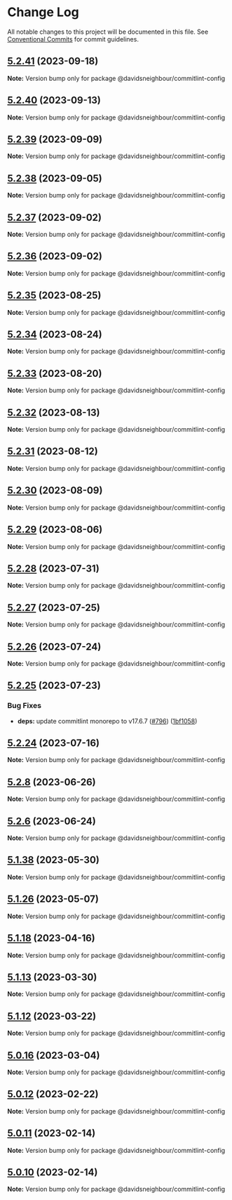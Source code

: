 # Change Log

All notable changes to this project will be documented in this file.
See [Conventional Commits](https://conventionalcommits.org) for commit guidelines.

## [5.2.41](https://github.com/davidsneighbour/configurations/compare/v5.2.40...v5.2.41) (2023-09-18)

**Note:** Version bump only for package @davidsneighbour/commitlint-config





## [5.2.40](https://github.com/davidsneighbour/configurations/compare/v5.2.39...v5.2.40) (2023-09-13)

**Note:** Version bump only for package @davidsneighbour/commitlint-config





## [5.2.39](https://github.com/davidsneighbour/configurations/compare/v5.2.38...v5.2.39) (2023-09-09)

**Note:** Version bump only for package @davidsneighbour/commitlint-config





## [5.2.38](https://github.com/davidsneighbour/configurations/compare/v5.2.37...v5.2.38) (2023-09-05)

**Note:** Version bump only for package @davidsneighbour/commitlint-config





## [5.2.37](https://github.com/davidsneighbour/configurations/compare/v5.2.36...v5.2.37) (2023-09-02)

**Note:** Version bump only for package @davidsneighbour/commitlint-config





## [5.2.36](https://github.com/davidsneighbour/configurations/compare/v5.2.34...v5.2.36) (2023-09-02)

**Note:** Version bump only for package @davidsneighbour/commitlint-config





## [5.2.35](https://github.com/davidsneighbour/configurations/compare/v5.2.34...v5.2.35) (2023-08-25)

**Note:** Version bump only for package @davidsneighbour/commitlint-config





## [5.2.34](https://github.com/davidsneighbour/configurations/compare/v5.2.33...v5.2.34) (2023-08-24)

**Note:** Version bump only for package @davidsneighbour/commitlint-config





## [5.2.33](https://github.com/davidsneighbour/configurations/compare/v5.2.32...v5.2.33) (2023-08-20)

**Note:** Version bump only for package @davidsneighbour/commitlint-config





## [5.2.32](https://github.com/davidsneighbour/configurations/compare/v5.2.31...v5.2.32) (2023-08-13)

**Note:** Version bump only for package @davidsneighbour/commitlint-config





## [5.2.31](https://github.com/davidsneighbour/configurations/compare/v5.2.30...v5.2.31) (2023-08-12)

**Note:** Version bump only for package @davidsneighbour/commitlint-config





## [5.2.30](https://github.com/davidsneighbour/configurations/compare/v5.2.29...v5.2.30) (2023-08-09)

**Note:** Version bump only for package @davidsneighbour/commitlint-config





## [5.2.29](https://github.com/davidsneighbour/configurations/compare/v5.2.28...v5.2.29) (2023-08-06)

**Note:** Version bump only for package @davidsneighbour/commitlint-config





## [5.2.28](https://github.com/davidsneighbour/configurations/compare/v5.2.27...v5.2.28) (2023-07-31)

**Note:** Version bump only for package @davidsneighbour/commitlint-config





## [5.2.27](https://github.com/davidsneighbour/configurations/compare/v5.2.26...v5.2.27) (2023-07-25)

**Note:** Version bump only for package @davidsneighbour/commitlint-config





## [5.2.26](https://github.com/davidsneighbour/configurations/compare/v5.2.25...v5.2.26) (2023-07-24)

**Note:** Version bump only for package @davidsneighbour/commitlint-config





## [5.2.25](https://github.com/davidsneighbour/configurations/compare/v5.2.24...v5.2.25) (2023-07-23)


### Bug Fixes

* **deps:** update commitlint monorepo to v17.6.7 ([#796](https://github.com/davidsneighbour/configurations/issues/796)) ([1bf1058](https://github.com/davidsneighbour/configurations/commit/1bf1058d218adc69185f73460eaf8484aea15228))





## [5.2.24](davidsneighbour/configurations/compare/v5.2.23...v5.2.24) (2023-07-16)

**Note:** Version bump only for package @davidsneighbour/commitlint-config





## [5.2.8](davidsneighbour/configurations/compare/v5.2.7...v5.2.8) (2023-06-26)

**Note:** Version bump only for package @davidsneighbour/commitlint-config





## [5.2.6](davidsneighbour/configurations/compare/v5.2.5...v5.2.6) (2023-06-24)

**Note:** Version bump only for package @davidsneighbour/commitlint-config





## [5.1.38](davidsneighbour/configurations/compare/v5.1.37...v5.1.38) (2023-05-30)

**Note:** Version bump only for package @davidsneighbour/commitlint-config





## [5.1.26](davidsneighbour/configurations/compare/v5.1.25...v5.1.26) (2023-05-07)

**Note:** Version bump only for package @davidsneighbour/commitlint-config





## [5.1.18](davidsneighbour/configurations/compare/v5.1.17...v5.1.18) (2023-04-16)

**Note:** Version bump only for package @davidsneighbour/commitlint-config





## [5.1.13](davidsneighbour/configurations/compare/v5.1.12...v5.1.13) (2023-03-30)

**Note:** Version bump only for package @davidsneighbour/commitlint-config





## [5.1.12](davidsneighbour/configurations/compare/v5.1.11...v5.1.12) (2023-03-22)

**Note:** Version bump only for package @davidsneighbour/commitlint-config





## [5.0.16](davidsneighbour/configurations/compare/v5.0.15...v5.0.16) (2023-03-04)

**Note:** Version bump only for package @davidsneighbour/commitlint-config





## [5.0.12](davidsneighbour/configurations/compare/v5.0.11...v5.0.12) (2023-02-22)

**Note:** Version bump only for package @davidsneighbour/commitlint-config





## [5.0.11](davidsneighbour/configurations/compare/v5.0.10...v5.0.11) (2023-02-14)

**Note:** Version bump only for package @davidsneighbour/commitlint-config





## [5.0.10](davidsneighbour/configurations/compare/v5.0.9...v5.0.10) (2023-02-14)

**Note:** Version bump only for package @davidsneighbour/commitlint-config
